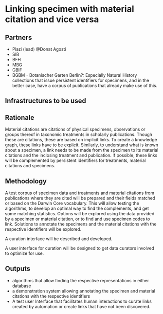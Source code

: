 # Linking specimen with material citation and vice versa 

## Partners
- Plazi (lead) @Donat Agosti
- SIB 
- BFH
- MBG
- GBIF
- BGBM - Botanischer Garten Berlin?: Especially Natural History collections that issue persistent identifiers for specimens, and in the better case, have a corpus of publications that already make use of this.

## Infrastructures to be used 

## Rationale
Material citations are citations of physical specimens, observations or groups thereof in taxonomic treatments in scholarly publications. Though these are citations, these are based on implicit links. To create a knowledge graph, these links have to be explicit. Similarly, to understand what is known about a specimen, a link needs to be made from the specimen to its material citations and the inclosing treatment and publication. If possible, these links will be complemented by persistent identifiers for treatments, material citations and specimens. 

## Methodology
A test corpus of specimen data and treatments and material citations from publications where they are cited will be prepared and their fields matched or based on the Darwin Core vocabulary. This will allow testing the algorithms, to develop an optimal way to find the complements, and get some matching statistics.
Options will be explored using the data provided by a specimen or material citation, or to find and use specimen codes to link.
Solutions to annotate the specimens and the material citations with the respective identifiers will be explored.

A curation interface will be described and developed.

A user interface for curation will be designed to get data curators involved to optimize for use.

## Outputs
- algorithms that allow finding the respective representations in either database
- a demonstration system allowing annotating the specimen and material citations with the respective identifiers
- A test user Interface that facilitates human interactions to curate links created by automation or create links that have not been discovered.
